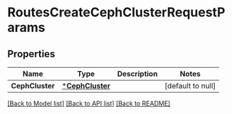 # RoutesCreateCephClusterRequestParams

## Properties
Name | Type | Description | Notes
------------ | ------------- | ------------- | -------------
**CephCluster** | [***CephCluster**](.ceph_cluster.md) |  | [default to null]

[[Back to Model list]](../README.md#documentation-for-models) [[Back to API list]](../README.md#documentation-for-api-endpoints) [[Back to README]](../README.md)


